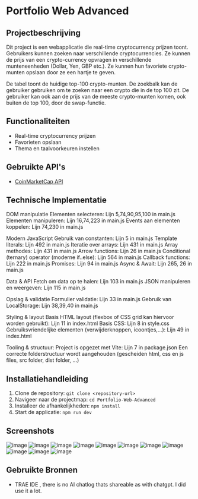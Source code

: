 # Portfolio Web Advanced

## Projectbeschrijving
Dit project is een webapplicatie die real-time cryptocurrency prijzen toont. Gebruikers kunnen zoeken naar verschillende cryptocurrencies. Ze kunnen de prijs van een crypto-currency opvragen in verschillende munteneenheden (Dollar, Yen, GBP etc.). Ze kunnen hun favoriete crypto-munten opslaan door ze een hartje te geven. 

De tabel toont de huidige top-100 crypto-munten. De zoekbalk kan de gebruiker gebruiken om te zoeken naar een crypto die in de top 100 zit. De gebruiker kan ook aan de prijs van de meeste crypto-munten komen, ook buiten de top 100, door de swap-functie.

## Functionaliteiten
- Real-time cryptocurrency prijzen
- Favorieten opslaan
- Thema en taalvoorkeuren instellen

## Gebruikte API's
- [CoinMarketCap API](https://coinmarketcap.com/api/)

## Technische Implementatie
DOM manipulatie
Elementen selecteren: Lijn 5,74,90,95,100 in main.js
Elementen manipuleren: Lijn 16,74,223 in main.js
Events aan elementen koppelen: Lijn 74,230 in main.js

Modern JavaScript
Gebruik van constanten: Lijn 5 in main.js
Template literals: Lijn 492 in main.js
Iteratie over arrays: Lijn 431 in main.js
Array methodes: Lijn 431 in main.js
Arrow functions: Lijn 26 in main.js
Conditional (ternary) operator (moderne if..else): Lijn 564 in main.js
Callback functions: Lijn 222 in main.js
Promises: Lijn 94 in main.js
Async & Await: Lijn 265, 26 in main.js

Data & API
Fetch om data op te halen: Lijn 103 in main.js
JSON manipuleren en weergeven: Lijn 115 in main.js

Opslag & validatie
Formulier validatie: Lijn 33 in main.js
Gebruik van LocalStorage: Lijn 38,39,40 in main.js

Styling & layout
Basis HTML layout (flexbox of CSS grid kan hiervoor worden gebruikt): Lijn 11 in index.html
Basis CSS: Lijn 8 in style.css
Gebruiksvriendelijke elementen (verwijderknoppen, icoontjes,...): Lijn 49 in index.html

Tooling & structuur:
Project is opgezet met Vite: Lijn 7 in package.json
Een correcte folderstructuur wordt aangehouden (gescheiden html, css en js files, src folder, dist folder, ...)

## Installatiehandleiding
1. Clone de repository: `git clone <repository-url>`
2. Navigeer naar de projectmap: `cd Portfolio-Web-Advanced`
3. Installeer de afhankelijkheden: `npm install`
4. Start de applicatie: `npm run dev`

## Screenshots
![image](https://github.com/user-attachments/assets/fc6a575d-bcda-4f1f-a3a5-9af9017a607c)
![image](https://github.com/user-attachments/assets/fc637b0d-2abf-405d-9792-6114ca788d15)
![image](https://github.com/user-attachments/assets/000a27bf-fe00-42e1-877f-c3cfabf73496)
![image](https://github.com/user-attachments/assets/0b0afcb6-9dcc-475b-ba18-288c332417ce)
![image](https://github.com/user-attachments/assets/d2f05e64-6932-45f0-b5e6-8b58517240a1)
![image](https://github.com/user-attachments/assets/cc90d131-1a20-4e06-900a-66ac9b16e22d)
![image](https://github.com/user-attachments/assets/a92e8453-4e8b-431b-a6ef-32aa4ddf7831)
![image](https://github.com/user-attachments/assets/c27a242c-4137-4a28-8cf5-f12e5957ce23)
![image](https://github.com/user-attachments/assets/21183780-a9fb-4b05-aaff-4cddc697dfa6)
![image](https://github.com/user-attachments/assets/6d166f1c-6f92-4a29-98b6-50a1da053f82)
![image](https://github.com/user-attachments/assets/1bad522a-2466-4531-a1c6-3af8a18ca43d)




## Gebruikte Bronnen
- TRAE IDE , there is no AI chatlog thats shareable as with chatgpt. I did use it a lot. 

